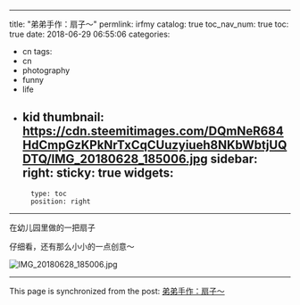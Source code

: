 
---
title: "弟弟手作：扇子～"
permlink: irfmy
catalog: true
toc_nav_num: true
toc: true
date: 2018-06-29 06:55:06
categories:
- cn
tags:
- cn
- photography
- funny
- life
- kid
thumbnail: https://cdn.steemitimages.com/DQmNeR684HdCmpGzKPkNrTxCqCUuzyiueh8NKbWbtjUQDTQ/IMG_20180628_185006.jpg
sidebar:
    right:
        sticky: true
widgets:
    -
        type: toc
        position: right
---


在幼儿园里做的一把扇子

仔细看，还有那么小小的一点创意～

![IMG_20180628_185006.jpg](https://cdn.steemitimages.com/DQmNeR684HdCmpGzKPkNrTxCqCUuzyiueh8NKbWbtjUQDTQ/IMG_20180628_185006.jpg)

- - -

This page is synchronized from the post: [弟弟手作：扇子～](https://steemit.com/@andrewma/irfmy)
